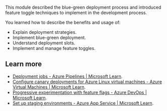 This module described the blue-green deployment process and introduced feature toggle techniques to implement in the development process.

You learned how to describe the benefits and usage of:

 -  Explain deployment strategies.
 -  Implement blue-green deployment.
 -  Understand deployment slots.
 -  Implement and manage feature toggles.

## Learn more

 -  [Deployment jobs - Azure Pipelines \| Microsoft Learn](/azure/devops/pipelines/process/deployment-jobs).<br>
 -  [Configure canary deployments for Azure Linux virtual machines - Azure Virtual Machines \| Microsoft Learn](/azure/virtual-machines/linux/tutorial-azure-devops-blue-green-strategy).
 -  [Progressive experimentation with feature flags - Azure DevOps \| Microsoft Learn](/devops/operate/progressive-experimentation-feature-flags).
 -  [Set up staging environments - Azure App Service \| Microsoft Learn](/azure/app-service/deploy-staging-slots).
